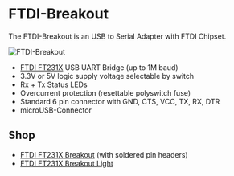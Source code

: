 # FTDI-Breakout
The FTDI-Breakout is an USB to Serial Adapter with FTDI Chipset.

![FTDI-Breakout](https://github.com/watterott/FTDI-Breakout/raw/master/hardware/FTDI-Breakout_v20.jpg)

* [FTDI FT231X](http://www.ftdichip.com/Products/ICs/FT231X.html) USB UART Bridge (up to 1M baud)
* 3.3V or 5V logic supply voltage selectable by switch
* Rx + Tx Status LEDs
* Overcurrent protection (resettable polyswitch fuse)
* Standard 6 pin connector with GND, CTS, VCC, TX, RX, DTR
* microUSB-Connector


## Shop
* [FTDI FT231X Breakout](http://www.watterott.com/en/FTDI-Breakout-Reloaded-V2) (with soldered pin headers)
* [FTDI FT231X Breakout Light](http://www.watterott.com/en/FTDI-Breakout-Reloaded-V2-Light)
